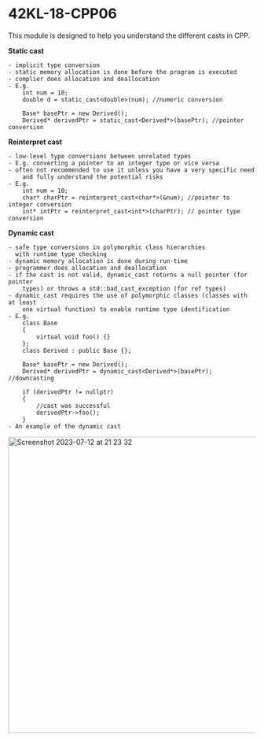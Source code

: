 # 42KL-18-CPP06

This module is designed to help you understand the different casts in CPP.

**Static cast**

	- implicit type conversion
	- static memory allocation is done before the program is executed
	- complier does allocation and deallocation
	- E.g. 
		int num = 10;
		double d = static_cast<double>(num); //numeric conversion

		Base* basePtr = new Derived();
		Derived* derivedPtr = static_cast<Derived*>(basePtr); //pointer conversion

**Reinterpret cast**

	- low-level type conversions between unrelated types
	- E.g. converting a pointer to an integer type or vice versa
	- often not recommended to use it unless you have a very specific need
		and fully understand the potential risks
	- E.g. 
		int num = 10;
		char* charPtr = reinterpret_cast<char*>(&num); //pointer to integer conversion
		int* intPtr = reinterpret_cast<int*>(charPtr); // pointer type conversion

**Dynamic cast**

	- safe type conversions in polymorphic class hierarchies
	  with runtime type checking
	- dynamic memory allocation is done during run-time
	- programmer does allocation and deallocation
	- if the cast is not valid, dynamic_cast returns a null pointer (for pointer 
		types) or throws a std::bad_cast_exception (for ref types)
	- dynamic_cast requires the use of polymorphic classes (classes with at least
		one virtual function) to enable runtime type identification
	- E.g. 
		class Base
		{
			virtual void foo() {}
		};
		class Derived : public Base {};

		Base* basePtr = new Derived();
		Derived* derivedPtr = dynamic_cast<Derived*>(basePtr); //downcasting

		if (derivedPtr != nullptr)
		{
			//cast was successful
			derivedPtr->foo();
		}
  	- An example of the dynamic cast
   <img width="602" alt="Screenshot 2023-07-12 at 21 23 32" src="https://github.com/nuyiep/42KL-18-CPP06/assets/53002130/078a07c1-bd55-42b9-a521-15585ca68386">

